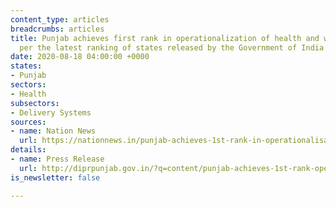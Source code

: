 ```yaml
---
content_type: articles
breadcrumbs: articles
title: Punjab achieves first rank in operationalization of health and wellness centers,
  per the latest ranking of states released by the Government of India
date: 2020-08-18 04:00:00 +0000
states:
- Punjab
sectors:
- Health
subsectors:
- Delivery Systems
sources:
- name: Nation News
  url: https://nationnews.in/punjab-achieves-1st-rank-in-operationalisation-of-hwcs-balbir-singh-sidhu/
details:
- name: Press Release
  url: http://diprpunjab.gov.in/?q=content/punjab-achieves-1st-rank-operationalisation-hwcs-balbir-singh-sidhu
is_newsletter: false

---
```

